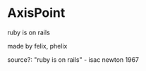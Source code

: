 # AxisPoint
ruby is on rails

made by felix, phelix

source?:
"ruby is on rails" - isac newton 1967

